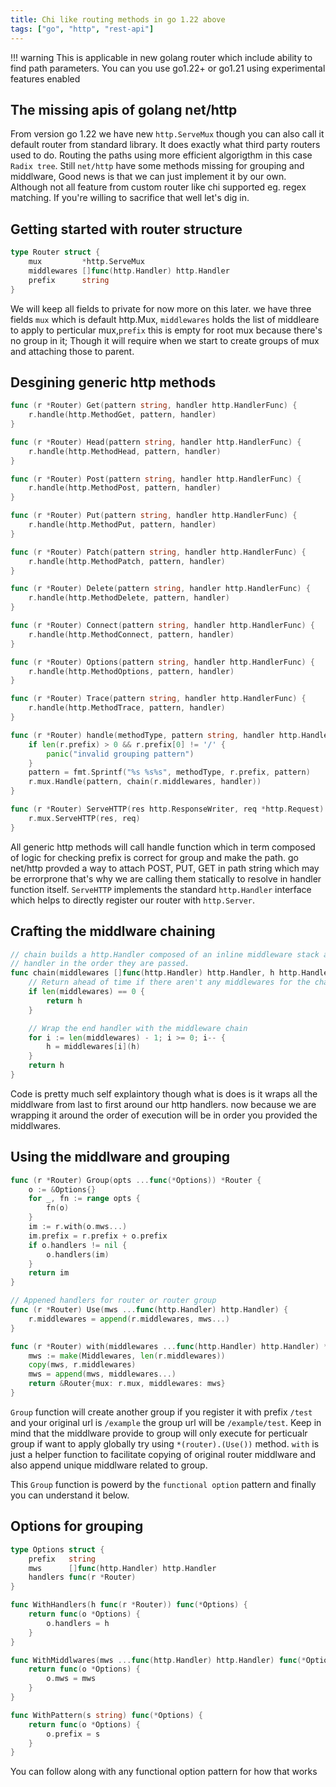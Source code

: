 ```yaml
---
title: Chi like routing methods in go 1.22 above
tags: ["go", "http", "rest-api"]
---
```


!!! warning
    This is applicable in new golang router which include ability to find path parameters.
    You can you use go1.22+ or go1.21 using experimental features enabled

## The missing apis of golang net/http
From version go 1.22 we have new `http.ServeMux` though you can also call it default router from standard library. It does exactly what third party routers used to do. Routing the paths using more efficient algorigthm in this case `Radix tree`. Still `net/http` have some methods missing for grouping and middlware, Good news is that we can just implement it by our own. Although not all feature from custom router like chi supported eg. regex matching. If you're willing to sacrifice that well let's dig in.


## Getting started with router structure

```go
type Router struct {
	mux         *http.ServeMux
	middlewares []func(http.Handler) http.Handler
	prefix      string
}
```

We will keep all fields to private for now more on this later. we have three fields `mux` which is default http.Mux, `middlewares` holds the list of middleare to apply to perticular mux,`prefix` this is empty for root mux because there's no group in it; Though it will require when we start to create groups of mux and attaching those to parent.

## Desgining generic http methods
```go
func (r *Router) Get(pattern string, handler http.HandlerFunc) {
	r.handle(http.MethodGet, pattern, handler)
}

func (r *Router) Head(pattern string, handler http.HandlerFunc) {
	r.handle(http.MethodHead, pattern, handler)
}

func (r *Router) Post(pattern string, handler http.HandlerFunc) {
	r.handle(http.MethodPost, pattern, handler)
}

func (r *Router) Put(pattern string, handler http.HandlerFunc) {
	r.handle(http.MethodPut, pattern, handler)
}

func (r *Router) Patch(pattern string, handler http.HandlerFunc) {
	r.handle(http.MethodPatch, pattern, handler)
}

func (r *Router) Delete(pattern string, handler http.HandlerFunc) {
	r.handle(http.MethodDelete, pattern, handler)
}

func (r *Router) Connect(pattern string, handler http.HandlerFunc) {
	r.handle(http.MethodConnect, pattern, handler)
}

func (r *Router) Options(pattern string, handler http.HandlerFunc) {
	r.handle(http.MethodOptions, pattern, handler)
}

func (r *Router) Trace(pattern string, handler http.HandlerFunc) {
	r.handle(http.MethodTrace, pattern, handler)
}

func (r *Router) handle(methodType, pattern string, handler http.Handler) {
	if len(r.prefix) > 0 && r.prefix[0] != '/' {
		panic("invalid grouping pattern")
	}
	pattern = fmt.Sprintf("%s %s%s", methodType, r.prefix, pattern)
	r.mux.Handle(pattern, chain(r.middlewares, handler))
}

func (r *Router) ServeHTTP(res http.ResponseWriter, req *http.Request) {
	r.mux.ServeHTTP(res, req)
}
```
All generic http methods will call handle function which in term composed of logic for checking prefix is correct for group and make the path. go net/http provded a way to attach POST, PUT, GET in path string which may be errorprone that's why we are calling them statically to resolve in handler function itself. `ServeHTTP` implements the standard `http.Handler` interface which helps to directly register our router with `http.Server`.

## Crafting the middlware chaining
```go
// chain builds a http.Handler composed of an inline middleware stack and endpoint
// handler in the order they are passed.
func chain(middlewares []func(http.Handler) http.Handler, h http.Handler) http.Handler {
	// Return ahead of time if there aren't any middlewares for the chain
	if len(middlewares) == 0 {
		return h
	}

	// Wrap the end handler with the middleware chain
	for i := len(middlewares) - 1; i >= 0; i-- {
		h = middlewares[i](h)
	}
	return h
}
```
Code is pretty much self explaintory though what is does is it wraps all the middlware from last to first around our http handlers. now because we are wrapping it around the order of execution will be in order you provided the middlwares.

## Using the middlware and grouping
```go
func (r *Router) Group(opts ...func(*Options)) *Router {
	o := &Options{}
	for _, fn := range opts {
		fn(o)
	}
	im := r.with(o.mws...)
	im.prefix = r.prefix + o.prefix
	if o.handlers != nil {
		o.handlers(im)
	}
	return im
}

// Appened handlers for router or router group
func (r *Router) Use(mws ...func(http.Handler) http.Handler) {
	r.middlewares = append(r.middlewares, mws...)
}

func (r *Router) with(middlewares ...func(http.Handler) http.Handler) *Router {
	mws := make(Middlewares, len(r.middlewares))
	copy(mws, r.middlewares)
	mws = append(mws, middlewares...)
	return &Router{mux: r.mux, middlewares: mws}
}
```
`Group` function will create another group if you register it with prefix `/test` and your original url is `/example` the group url will be `/example/test`. Keep in mind that the middlware provide to group will only execute for perticualr group if want to apply globally try using `*(router).(Use())` method. `with` is just a helper function to facilitate copying of original router middlware and also append unique middlware related to group.

This `Group` function is powerd by the `functional option` pattern and finally you can understand it below.

## Options for grouping
```go
type Options struct {
	prefix   string
	mws      []func(http.Handler) http.Handler
	handlers func(r *Router)
}

func WithHandlers(h func(r *Router)) func(*Options) {
	return func(o *Options) {
		o.handlers = h
	}
}

func WithMiddlwares(mws ...func(http.Handler) http.Handler) func(*Options) {
	return func(o *Options) {
		o.mws = mws
	}
}

func WithPattern(s string) func(*Options) {
	return func(o *Options) {
		o.prefix = s
	}
}
```
You can follow along with any functional option pattern for how that works

